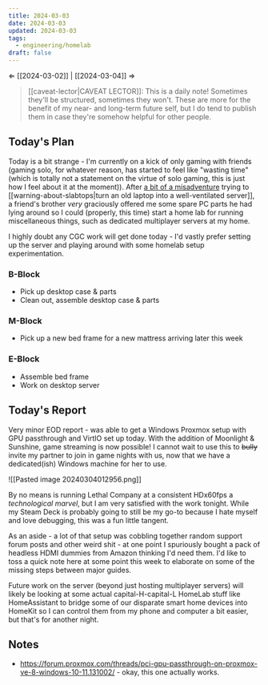 ```yaml
---
title: 2024-03-03
date: 2024-03-03
updated: 2024-03-03
tags:
  - engineering/homelab
draft: false
---
```

⇐ [[2024-03-02]] | [[2024-03-04]] ⇒

> [[caveat-lector|CAVEAT LECTOR]]: This is a daily note! Sometimes they'll be structured, sometimes they won't. These are more for the benefit of my near- and long-term future self, but I do tend to publish them in case they're somehow helpful for other people.

## Today's Plan

Today is a bit strange - I'm currently on a kick of only gaming with friends (gaming solo, for whatever reason, has started to feel like "wasting time" (which is totally not a statement on the virtue of solo gaming, this is just how I feel about it at the moment)). After [a bit of a misadventure](https://bsky.app/profile/spencer.chaoticgood.computer/post/3kljmrvqd2u2q) trying to [[warning-about-slabtops|turn an old laptop into a well-ventilated server]], a friend's brother *very* graciously offered me some spare PC parts he had lying around so I could (properly, this time) start a home lab for running miscellaneous things, such as dedicated multiplayer servers at my home.

I highly doubt any CGC work will get done today - I'd vastly prefer setting up the server and playing around with some homelab setup experimentation.

### B-Block

- Pick up desktop case & parts
- Clean out, assemble desktop case & parts

### M-Block

- Pick up a new bed frame for a new mattress arriving later this week

### E-Block

- Assemble bed frame
- Work on desktop server

## Today's Report

Very minor EOD report - was able to get a Windows Proxmox setup with GPU passthrough and VirtIO set up today. With the addition of Moonlight & Sunshine, game streaming is now possible! I cannot wait to use this to ~~bully~~ invite my partner to join in game nights with us, now that we have a dedicated(ish) Windows machine for her to use.

![[Pasted image 20240304012956.png]]

By no means is running Lethal Company at a consistent HDx60fps a *technological marvel*, but I am very satisfied with the work tonight. While my Steam Deck is probably going to still be my go-to because I hate myself and love debugging, this was a fun little tangent.

As an aside - a lot of that setup was cobbling together random support forum posts and other weird shit - at one point I spuriously bought a pack of headless HDMI dummies from Amazon thinking I'd need them. I'd like to toss a quick note here at some point this week to elaborate on some of the missing steps between major guides.

Future work on the server (beyond just hosting multiplayer servers) will likely be looking at some actual capital-H-capital-L HomeLab stuff like HomeAssistant to bridge some of our disparate smart home devices into HomeKit so I can control them from my phone and computer a bit easier, but that's for another night.

## Notes

- https://forum.proxmox.com/threads/pci-gpu-passthrough-on-proxmox-ve-8-windows-10-11.131002/ - okay, this one actually works.